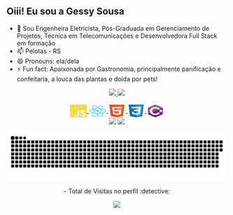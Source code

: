 ## Oiii! Eu sou a Gessy Sousa

- 🔭 Sou Engenheira Eletricista, Pós-Graduada em Gerenciamento de Projetos, Técnica em Telecomunicações e Desenvolvedora Full Stack em formação
- 📫 Pelotas - RS
- 😄 Pronouns: ela/dela
- ⚡ Fun fact: Apaixonada por Gastronomia, principalmente panificação e confeitaria, a louca das plantas e doida por pets!



<div align="center">
  <a href="https://github.com/gessysousa">
  <img height="175em" src="https://github-readme-stats.vercel.app/api?username=gessysousa&show_icons=true&theme=dracula&include_all_commits=true&count_private=true"/>
  <img height="175em" src="https://github-readme-stats.vercel.app/api/top-langs/?username=gessysousa&layout=compact&langs_count=7&theme=dracula"/>
</div>
  <div align="center" style="display: inline_block"><br>
  <img align="center" alt="Gessy-Js" height="30" width="40" src="https://raw.githubusercontent.com/devicons/devicon/master/icons/javascript/javascript-plain.svg">
  <img align="center" alt="Gessy-React" height="30" width="40" src="https://raw.githubusercontent.com/devicons/devicon/master/icons/react/react-original.svg">
  <img align="center" alt="Gessy-HTML" height="30" width="40" src="https://raw.githubusercontent.com/devicons/devicon/master/icons/html5/html5-original.svg">
  <img align="center" alt="Gessy-CSS" height="30" width="40" src="https://raw.githubusercontent.com/devicons/devicon/master/icons/css3/css3-original.svg">
  <img align="center" alt="Gessy-Csharp" height="30" width="40" src="https://raw.githubusercontent.com/devicons/devicon/master/icons/csharp/csharp-original.svg">
</div>
  
  <div align="center"> 
  <a href="https://instagram.com/gessyssousa" target="_blank"><img src="https://img.shields.io/badge/-Instagram-%23E4405F?style=for-the-badge&logo=instagram&logoColor=white" target="_blank"></a>
  <a href="https://www.linkedin.com/in/gessy-helena-schwanz-de-sousa/" target="_blank"><img src="https://img.shields.io/badge/-LinkedIn-%230077B5?style=for-the-badge&logo=linkedin&logoColor=white" target="_blank"></a> 
 
 ![Snake animation](https://github.com/gessysousa/gessysousa/blob/output/github-contribution-grid-snake.svg)
 
</div>
  
  
  <p align="center"> 
  - Total de Visitas no perfil :detective: <br>
    </p>
 <p align="center"> 
   <img alingn="center" src="https://profile-counter.glitch.me/gessysousa/count.svg" />
 </p>

</p>
  





